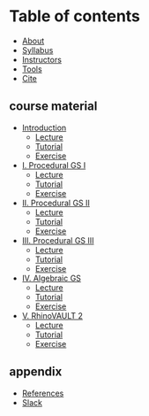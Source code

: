 # Table of contents

* [About](README.md)
* [Syllabus](syllabus.md)
* [Instructors](instructors.md)
* [Tools](tools/README.md)
* [Cite](cite.md)

## course material

* [Introduction](course-material/i.-introduction/README.md)
  * [Lecture](course-material/i.-introduction/lecture-1.md)
  * [Tutorial](course-material/i.-introduction/tutorial-1.md)
  * [Exercise](course-material/i.-introduction/exercise-1.md)
* [I. Procedural GS I](course-material/ii.-procedural-gs-i/README.md)
  * [Lecture](white.md)
  * [Tutorial]()
  * [Exercise]()
* [II. Procedural GS II](course-material/iii.-procedural-gs-ii/README.md)
  * [Lecture]()
  * [Tutorial]()
  * [Exercise]()
* [III. Procedural GS III](course-material/iii.-procedural-gs-ii-1/README.md)
  * [Lecture]()
  * [Tutorial]()
  * [Exercise]()
* [IV. Algebraic GS](course-material/iv.-algebraic-gs/README.md)
  * [Lecture]()
  * [Tutorial]()
  * [Exercise]()
* [V. RhinoVAULT 2](course-material/v.-rhinovault-2/README.md)
  * [Lecture]()
  * [Tutorial]()
  * [Exercise]()

## appendix

* [References](appendix/references.md)
* [Slack](https://join.slack.com/t/csd12021/shared\_invite/zt-w7so4l0k-qo3pGvce6Tiaj8FwVimLwA)
